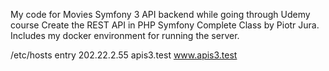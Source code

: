 My code for Movies Symfony 3 API backend while going through Udemy course Create the REST API in PHP Symfony Complete Class by Piotr Jura. Includes my docker environment for running the server.

/etc/hosts entry
202.22.2.55     apis3.test www.apis3.test
